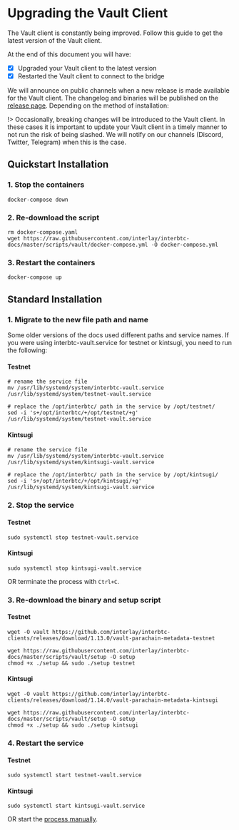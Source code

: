 # Upgrading the Vault Client

The Vault client is constantly being improved. Follow this guide to get the latest version of the Vault client.

At the end of this document you will have:

- [x] Upgraded your Vault client to the latest version
- [x] Restarted the Vault client to connect to the bridge

We will announce on public channels when a new release is made available for the Vault client. The changelog and binaries will be published on the [release page](https://github.com/interlay/interbtc-clients/releases). Depending on the method of installation:

!> Occasionally, breaking changes will be introduced to the Vault client. In these cases it is important to update your Vault client in a timely manner to not run the risk of being slashed. We will notify on our channels (Discord, Twitter, Telegram) when this is the case.

## Quickstart Installation

### 1. Stop the containers

```shell
docker-compose down
```

### 2. Re-download the script

```shell
rm docker-compose.yaml
wget https://raw.githubusercontent.com/interlay/interbtc-docs/master/scripts/vault/docker-compose.yml -O docker-compose.yml
```

### 3. Restart the containers

```shell
docker-compose up
```

## Standard Installation

### 1. Migrate to the new file path and name

Some older versions of the docs used different paths and service names. If you were using interbtc-vault.service for testnet or kintsugi, you need to run the following:

<!-- tabs:start -->

#### **Testnet**

```shell
# rename the service file
mv /usr/lib/systemd/system/interbtc-vault.service /usr/lib/systemd/system/testnet-vault.service

# replace the /opt/interbtc/ path in the service by /opt/testnet/
sed -i 's+/opt/interbtc/+/opt/testnet/+g' /usr/lib/systemd/system/testnet-vault.service
```

#### **Kintsugi**

```shell
# rename the service file
mv /usr/lib/systemd/system/interbtc-vault.service /usr/lib/systemd/system/kintsugi-vault.service

# replace the /opt/interbtc/ path in the service by /opt/kintsugi/
sed -i 's+/opt/interbtc/+/opt/kintsugi/+g' /usr/lib/systemd/system/kintsugi-vault.service
```

<!-- tabs:end -->

### 2. Stop the service

<!-- tabs:start -->

#### **Testnet**

```shell
sudo systemctl stop testnet-vault.service
```

#### **Kintsugi**

```shell
sudo systemctl stop kintsugi-vault.service
```

<!-- tabs:end -->


OR terminate the process with `Ctrl+C`.

### 3. Re-download the binary and setup script

<!-- tabs:start -->

#### **Testnet**

```shell
wget -O vault https://github.com/interlay/interbtc-clients/releases/download/1.13.0/vault-parachain-metadata-testnet

wget https://raw.githubusercontent.com/interlay/interbtc-docs/master/scripts/vault/setup -O setup
chmod +x ./setup && sudo ./setup testnet
```

#### **Kintsugi**

```shell
wget -O vault https://github.com/interlay/interbtc-clients/releases/download/1.14.0/vault-parachain-metadata-kintsugi

wget https://raw.githubusercontent.com/interlay/interbtc-docs/master/scripts/vault/setup -O setup
chmod +x ./setup && sudo ./setup kintsugi
```

<!-- tabs:end -->

### 4. Restart the service

<!-- tabs:start -->

#### **Testnet**

```shell
sudo systemctl start testnet-vault.service
```

#### **Kintsugi**

```shell
sudo systemctl start kintsugi-vault.service
```

<!-- tabs:end -->

OR start the [process manually](vault/installation?id=_5-start-the-vault-client).

